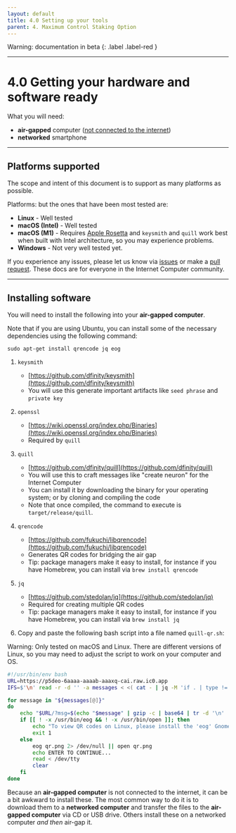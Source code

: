 ```yaml
---
layout: default
title: 4.0 Setting up your tools
parent: 4. Maximum Control Staking Option
---
```

Warning: documentation in beta
{: .label .label-red }

* * *
# 4.0 Getting your hardware and software ready

What you will need:

- **air-gapped** computer ([not connected to the internet](https://en.wikipedia.org/wiki/Air_gap_(networking)))
- **networked** smartphone

***
## Platforms supported

The scope and intent of this document is to support as many platforms as possible. 

Platforms: but the ones that have been most tested are:
* **Linux** - Well tested
* **macOS (Intel)** - Well tested
* **macOS (M1)** - Requires [Apple Rosetta](https://support.apple.com/en-us/HT211861) and `keysmith` and `quill` work best when built with Intel architecture, so you may experience problems.
* **Windows** - Not very well tested yet.

If you experience any issues, please let us know via [issues](https://github.com/dfinity/ic-staking-documentation/issues) or make a [pull request](https://github.com/dfinity/ic-staking-documentation/pulls). These docs are for everyone in the Internet Computer community.

* * *
## Installing software

You will need to install the following into your **air-gapped computer**. 

Note that if you are using Ubuntu, you can install some of the necessary dependencies using the following command:
```
sudo apt-get install qrencode jq eog
```

1. `keysmith`
    - [https://github.com/dfinity/keysmith](https://github.com/dfinity/keysmith) 
    - You will use this generate important artifacts like `seed phrase` and `private key`

2. `openssl`
    - [https://wiki.openssl.org/index.php/Binaries](https://wiki.openssl.org/index.php/Binaries)
    - Required by `quill`

3. `quill`
   - [https://github.com/dfinity/quill](https://github.com/dfinity/quill)
    - You will use this to craft messages like "create neuron" for the Internet Computer
    - You can install it by downloading the binary for your operating system; or by cloning and compiling the code
    - Note that once compiled, the command to execute is `target/release/quill`.

4. `qrencode`
    - [https://github.com/fukuchi/libqrencode](https://github.com/fukuchi/libqrencode) 
    - Generates QR codes for bridging the air gap
    - Tip: package managers make it easy to install, for instance if you have Homebrew, you can install via `brew install qrencode`

5. `jq`
    - [https://github.com/stedolan/jq](https://github.com/stedolan/jq) 
    - Required for creating multiple QR codes
    - Tip: package managers make it easy to install, for instance if you have Homebrew, you can install via `brew install jq`

6. Copy and paste the following bash script into a file named `quill-qr.sh`:

Warning: Only tested on macOS and Linux. There are different versions of Linux, so you may need to adjust the script to work on your computer and OS.

```bash
#!/usr/bin/env bash
URL=https://p5deo-6aaaa-aaaab-aaaxq-cai.raw.ic0.app
IFS=$'\n' read -r -d '' -a messages < <( cat - | jq -M 'if . | type != "array" then [.] else . end' | jq -rcM .[] && printf '\0' )

for message in "${messages[@]}"
do
    echo "$URL/?msg=$(echo "$message" | gzip -c | base64 | tr -d '\n' | sed -e 's/+/%2B/g' -e 's/\//%2F/g' -e 's/=/%3D/g')" | qrencode -t PNG -o qr.png
    if [[ ! -x /usr/bin/eog && ! -x /usr/bin/open ]]; then
        echo "To view QR codes on Linux, please install the 'eog' Gnome image viewer"
        exit 1
    else
        eog qr.png 2> /dev/null || open qr.png
        echo ENTER TO CONTINUE...
        read < /dev/tty
        clear
    fi
done
```

Because an **air-gapped computer** is not connected to the internet, it can be a bit awkward to install these. The most common way to do it is to download them to a **networked computer** and transfer the files to the **air-gapped computer** via CD or USB drive. Others install these on a networked computer *and then* air-gap it.

